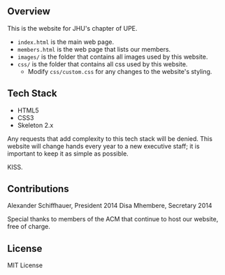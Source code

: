 ## Overview

This is the website for JHU's chapter of UPE.

* `index.html` is the main web page.
* `members.html` is the web page that lists our members.
* `images/` is the folder that contains all images used by this website.
* `css/` is the folder that contains all css used by this website.
    - Modify `css/custom.css` for any changes to the website's styling.

## Tech Stack

* HTML5
* CSS3
* Skeleton 2.x

Any requests that add complexity to this tech stack will be denied. This website will change hands every year to a new executive staff; it is important to keep it as simple as possible.

KISS.

## Contributions

Alexander Schiffhauer, President 2014
Disa Mhembere, Secretary 2014

Special thanks to members of the ACM that continue to host our website, free of charge.

## License

MIT License